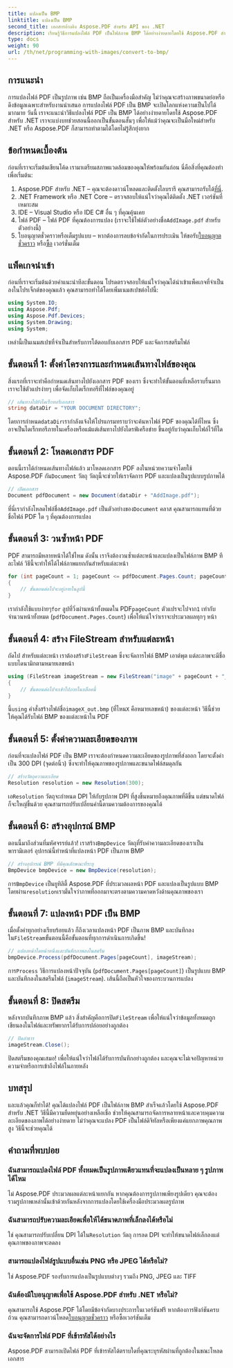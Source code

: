 ```yaml
---
title: แปลงเป็น BMP
linktitle: แปลงเป็น BMP
second_title: เอกสารอ้างอิง Aspose.PDF สำหรับ API ของ .NET
description: เรียนรู้วิธีการแปลงไฟล์ PDF เป็นไฟล์ภาพ BMP ได้อย่างง่ายดายโดยใช้ Aspose.PDF สำหรับ .NET ในบทช่วยสอนแบบทีละขั้นตอนนี้ เหมาะสำหรับนักพัฒนา .NET
type: docs
weight: 90
url: /th/net/programming-with-images/convert-to-bmp/
---
```

## การแนะนำ

การแปลงไฟล์ PDF เป็นรูปภาพ เช่น BMP ถือเป็นเครื่องมือสำคัญ ไม่ว่าคุณจะสร้างภาพขนาดย่อหรือดึงข้อมูลเฉพาะสำหรับงานนำเสนอ การแปลงไฟล์ PDF เป็น BMP จะเปิดโลกแห่งความเป็นไปได้มากมาย วันนี้ เราจะแนะนำวิธีแปลงไฟล์ PDF เป็น BMP ได้อย่างง่ายดายโดยใช้ Aspose.PDF สำหรับ .NET เราจะแบ่งบทช่วยสอนนี้ออกเป็นขั้นตอนสั้นๆ เพื่อให้แม้ว่าคุณจะเป็นมือใหม่สำหรับ .NET หรือ Aspose.PDF ก็สามารถทำตามได้โดยไม่รู้สึกยุ่งยาก

## ข้อกำหนดเบื้องต้น

ก่อนที่เราจะเริ่มต้นเขียนโค้ด เรามาเตรียมสภาพแวดล้อมของคุณให้พร้อมกันก่อน นี่คือสิ่งที่คุณต้องทำเพื่อเริ่มต้น:

1.  Aspose.PDF สำหรับ .NET – คุณจะต้องดาวน์โหลดและติดตั้งไลบรารี คุณสามารถรับได้[ที่นี่](https://releases.aspose.com/pdf/net/).
2. .NET Framework หรือ .NET Core – ตรวจสอบให้แน่ใจว่าคุณได้ติดตั้ง .NET เวอร์ชันที่เหมาะสม
3. IDE – Visual Studio หรือ IDE C# อื่น ๆ ที่คุณคุ้นเคย
4.  ไฟล์ PDF – ไฟล์ PDF ที่คุณต้องการแปลง (เราจะใช้ไฟล์ตัวอย่างชื่อ`AddImage.pdf` สำหรับตัวอย่างนี้)
5.  ใบอนุญาตชั่วคราวหรือเต็มรูปแบบ – หากต้องการลบข้อจำกัดในการประเมิน ให้ขอรับ[ใบอนุญาตชั่วคราว](https://purchase.aspose.com/temporary-license/) หรือ[ซื้อ](https://purchase.aspose.com/buy) เวอร์ชั่นเต็ม

## แพ็คเกจนำเข้า

ก่อนที่เราจะเริ่มต้นด้วยคำแนะนำทีละขั้นตอน โปรดตรวจสอบให้แน่ใจว่าคุณได้นำเข้าแพ็คเกจที่จำเป็นลงในโปรเจ็กต์ของคุณแล้ว คุณสามารถทำได้โดยเพิ่มเนมสเปซต่อไปนี้:

```csharp
using System.IO;
using Aspose.Pdf;
using Aspose.Pdf.Devices;
using System.Drawing;
using System;
```

เหล่านี้เป็นเนมสเปซที่จำเป็นสำหรับการโต้ตอบกับเอกสาร PDF และจัดการสตรีมไฟล์

## ขั้นตอนที่ 1: ตั้งค่าโครงการและกำหนดเส้นทางไฟล์ของคุณ

สิ่งแรกที่เราจะทำคือกำหนดเส้นทางไปยังเอกสาร PDF ของเรา ซึ่งจะทำให้ขั้นตอนที่เหลือราบรื่นมาก เราจะใช้ตัวแปรง่ายๆ เพื่อจัดเก็บไดเร็กทอรีที่ไฟล์ของคุณอยู่


```csharp
// เส้นทางไปยังไดเร็กทอรีเอกสาร
string dataDir = "YOUR DOCUMENT DIRECTORY";
```

 โดยการกำหนด`dataDir`เรากำลังแจ้งให้โปรแกรมทราบว่าจะค้นหาไฟล์ PDF ของคุณได้ที่ไหน ซึ่งอาจเป็นไดเร็กทอรีภายในเครื่องหรือแม้แต่เส้นทางไปยังไดรฟ์เครือข่าย ขึ้นอยู่กับว่าคุณเก็บไฟล์ไว้ที่ใด

## ขั้นตอนที่ 2: โหลดเอกสาร PDF

 ตอนนี้เราได้กำหนดเส้นทางไฟล์แล้ว มาโหลดเอกสาร PDF ลงในหน่วยความจำโดยใช้ Aspose.PDF กัน`Document` วัตถุ วัตถุนี้จะช่วยให้เราจัดการ PDF และแปลงเป็นรูปแบบรูปภาพได้


```csharp
// เปิดเอกสาร
Document pdfDocument = new Document(dataDir + "AddImage.pdf");
```

 ที่นี่เรากำลังโหลดไฟล์ชื่อ`AddImage.pdf` เป็นตัวอย่างของ`Document` คลาส คุณสามารถแทนที่ด้วยชื่อไฟล์ PDF ใด ๆ ที่คุณต้องการแปลง

## ขั้นตอนที่ 3: วนซ้ำหน้า PDF

PDF สามารถมีหลายหน้าได้ใช่ไหม ดังนั้น เราจึงต้องวนซ้ำแต่ละหน้าและแปลงเป็นไฟล์ภาพ BMP ทีละไฟล์ วิธีนี้จะทำให้ได้ไฟล์ภาพแยกกันสำหรับแต่ละหน้า


```csharp
for (int pageCount = 1; pageCount <= pdfDocument.Pages.Count; pageCount++)
{
    // ขั้นตอนต่อไปจะอยู่ภายในลูปนี้
}
```

เรากำลังใช้แบบง่ายๆ`for` ลูปที่วิ่งผ่านหน้าทั้งหมดใน PDF`pageCount` ตัวแปรจะไปจาก`1` เท่ากับจำนวนหน้าทั้งหมด (`pdfDocument.Pages.Count`) เพื่อให้แน่ใจว่าเราจะประมวลผลทุกๆ หน้า

## ขั้นตอนที่ 4: สร้าง FileStream สำหรับแต่ละหน้า

 ถัดไป สำหรับแต่ละหน้า เราต้องสร้าง`FileStream` ซึ่งจะจัดการไฟล์ BMP เอาต์พุต แต่ละภาพจะมีชื่อแบบไดนามิกตามหมายเลขหน้า


```csharp
using (FileStream imageStream = new FileStream("image" + pageCount + "_out" + ".bmp", FileMode.Create))
{
    // ขั้นตอนต่อไปจะเข้าไปภายในบล็อคนี้
}
```

 นี้`using` คำสั่งสร้างไฟล์ชื่อ`imageX_out.bmp` (ที่ไหน`X` คือหมายเลขหน้า) ของแต่ละหน้า วิธีนี้ช่วยให้คุณได้รับไฟล์ BMP ของแต่ละหน้าใน PDF

## ขั้นตอนที่ 5: ตั้งค่าความละเอียดของภาพ

ก่อนที่จะแปลงไฟล์ PDF เป็น BMP เราจะต้องกำหนดความละเอียดของรูปภาพที่ส่งออก โดยจะตั้งค่าเป็น 300 DPI (จุดต่อนิ้ว) ซึ่งจะทำให้คุณภาพของรูปภาพและขนาดไฟล์สมดุลกัน


```csharp
// สร้างวัตถุความละเอียด
Resolution resolution = new Resolution(300);
```

 เอ`Resolution` วัตถุจะกำหนด DPI ให้กับรูปภาพ DPI ที่สูงขึ้นหมายถึงคุณภาพที่ดีขึ้น แต่ขนาดไฟล์ก็จะใหญ่ขึ้นด้วย คุณสามารถปรับเปลี่ยนค่านี้ตามความต้องการของคุณได้

## ขั้นตอนที่ 6: สร้างอุปกรณ์ BMP

 ตอนนี้มาถึงส่วนที่มหัศจรรย์แล้ว! เราสร้าง`BmpDevice` วัตถุที่รับค่าความละเอียดของเราเป็นพารามิเตอร์ อุปกรณ์นี้ทำหน้าที่แปลงหน้า PDF เป็นภาพ BMP


```csharp
// สร้างอุปกรณ์ BMP ที่มีคุณลักษณะที่ระบุ
BmpDevice bmpDevice = new BmpDevice(resolution);
```

 การ`BmpDevice` เป็นยูทิลิตี้ Aspose.PDF ที่ประมวลผลหน้า PDF และแปลงเป็นรูปแบบ BMP โดยผ่าน`resolution`เรามั่นใจว่าภาพที่ออกมาจะตรงตามความคาดหวังด้านคุณภาพของเรา

## ขั้นตอนที่ 7: แปลงหน้า PDF เป็น BMP

 เมื่อตั้งค่าทุกอย่างเรียบร้อยแล้ว ก็ถึงเวลาแปลงหน้า PDF เป็นภาพ BMP และบันทึกลงใน`FileStream`ขั้นตอนนี้คือขั้นตอนที่ทุกการดำเนินการเกิดขึ้น!


```csharp
// แปลงหน้าใดหน้าหนึ่งและบันทึกภาพลงในสตรีม
bmpDevice.Process(pdfDocument.Pages[pageCount], imageStream);
```

 การ`Process` วิธีการแปลงหน้าปัจจุบัน (`pdfDocument.Pages[pageCount]`) เป็นรูปแบบ BMP และบันทึกลงในสตรีมไฟล์ (`imageStream`). เส้นนี้ถือเป็นหัวใจของกระบวนการแปลง

## ขั้นตอนที่ 8: ปิดสตรีม

 หลังจากบันทึกภาพ BMP แล้ว สิ่งสำคัญคือการปิด`FileStream` เพื่อให้แน่ใจว่าข้อมูลทั้งหมดถูกเขียนลงในไฟล์และทรัพยากรได้รับการปล่อยอย่างถูกต้อง


```csharp
// ปิดลำธาร
imageStream.Close();
```

ปิดสตรีมของคุณเสมอ! เพื่อให้แน่ใจว่าไฟล์ได้รับการบันทึกอย่างถูกต้อง และคุณจะไม่เจอปัญหาหน่วยความจำหรือการเข้าถึงไฟล์ในภายหลัง

## บทสรุป

และแล้วคุณก็ทำได้! คุณได้แปลงไฟล์ PDF เป็นไฟล์ภาพ BMP สำเร็จแล้วโดยใช้ Aspose.PDF สำหรับ .NET วิธีนี้มีความยืดหยุ่นอย่างเหลือเชื่อ ช่วยให้คุณสามารถจัดการหลายหน้าและควบคุมความละเอียดของภาพได้อย่างง่ายดาย ไม่ว่าคุณจะแปลง PDF เป็นไฟล์ดิจิทัลหรือเพียงแค่แยกภาพคุณภาพสูง วิธีนี้จะช่วยคุณได้

## คำถามที่พบบ่อย

### ฉันสามารถแปลงไฟล์ PDF ทั้งหมดเป็นรูปภาพเดียวแทนที่จะแปลงเป็นหลาย ๆ รูปภาพได้ไหม
ไม่ Aspose.PDF ประมวลผลแต่ละหน้าแยกกัน หากคุณต้องการรูปภาพเพียงรูปเดียว คุณจะต้องรวมรูปภาพเหล่านั้นเข้าด้วยกันหลังจากการแปลงโดยใช้เครื่องมือประมวลผลรูปภาพ

### ฉันสามารถปรับความละเอียดเพื่อให้ได้ขนาดภาพที่เล็กลงได้หรือไม่
 ใช่ คุณสามารถปรับเปลี่ยน DPI ได้ใน`Resolution` วัตถุ การลด DPI จะทำให้ขนาดไฟล์เล็กลงแต่คุณภาพของภาพจะลดลง

### สามารถแปลงไฟล์รูปแบบอื่นเช่น PNG หรือ JPEG ได้หรือไม่?
ใช่ Aspose.PDF รองรับการแปลงเป็นรูปแบบต่างๆ รวมถึง PNG, JPEG และ TIFF

### ฉันต้องมีใบอนุญาตเพื่อใช้ Aspose.PDF สำหรับ .NET หรือไม่?
 คุณสามารถใช้ Aspose.PDF ได้โดยมีข้อจำกัดบางประการในเวอร์ชันฟรี หากต้องการฟังก์ชันครบถ้วน คุณสามารถดาวน์โหลด[ใบอนุญาตชั่วคราว](https://purchase.aspose.com/temporary-license/) หรือซื้อเวอร์ชันเต็ม

### ฉันจะจัดการไฟล์ PDF ที่เข้ารหัสได้อย่างไร
Aspose.PDF สามารถเปิดไฟล์ PDF ที่เข้ารหัสได้ตราบใดที่คุณระบุรหัสผ่านที่ถูกต้องในขณะโหลดเอกสาร